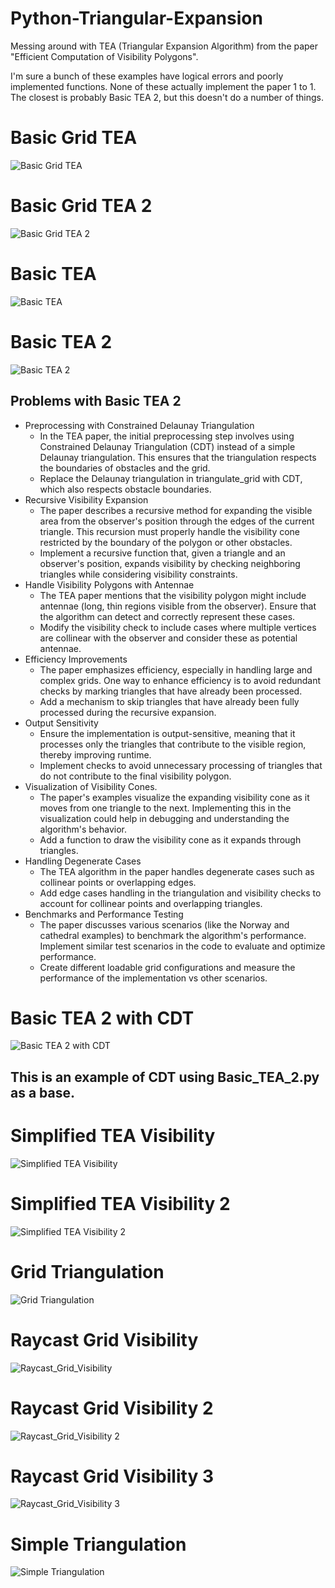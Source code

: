 # Python-Triangular-Expansion
Messing around with TEA (Triangular Expansion Algorithm) from the paper "Efficient Computation of Visibility Polygons".

I'm sure a bunch of these examples have logical errors and poorly implemented functions. None of these actually implement the paper 1 to 1. The closest is probably Basic TEA 2, but this doesn't do a number of things.

# Basic Grid TEA
![Basic Grid TEA](https://github.com/SaxonRah/Python-Triangular-Expansion/blob/main/images/BasicGridTEA.png)

# Basic Grid TEA 2
![Basic Grid TEA 2](https://github.com/SaxonRah/Python-Triangular-Expansion/blob/main/images/BasicGridTEA2.png)

# Basic TEA
![Basic TEA](https://github.com/SaxonRah/Python-Triangular-Expansion/blob/main/images/Basic_TEA.png)

# Basic TEA 2
![Basic TEA 2](https://github.com/SaxonRah/Python-Triangular-Expansion/blob/main/images/Basic_TEA_2.png)

## Problems with Basic TEA 2
 - Preprocessing with Constrained Delaunay Triangulation
   - In the TEA paper, the initial preprocessing step involves using Constrained Delaunay Triangulation (CDT) instead of a simple Delaunay triangulation. This ensures that the triangulation respects the boundaries of obstacles and the grid.
   - Replace the Delaunay triangulation in triangulate_grid with CDT, which also respects obstacle boundaries.
 - Recursive Visibility Expansion
   - The paper describes a recursive method for expanding the visible area from the observer's position through the edges of the current triangle. This recursion must properly handle the visibility cone restricted by the boundary of the polygon or other obstacles.
   - Implement a recursive function that, given a triangle and an observer's position, expands visibility by checking neighboring triangles while considering visibility constraints.
 - Handle Visibility Polygons with Antennae
   - The TEA paper mentions that the visibility polygon might include antennae (long, thin regions visible from the observer). Ensure that the algorithm can detect and correctly represent these cases.
   - Modify the visibility check to include cases where multiple vertices are collinear with the observer and consider these as potential antennae.
 - Efficiency Improvements
   - The paper emphasizes efficiency, especially in handling large and complex grids. One way to enhance efficiency is to avoid redundant checks by marking triangles that have already been processed.
   - Add a mechanism to skip triangles that have already been fully processed during the recursive expansion.
 - Output Sensitivity
   - Ensure the implementation is output-sensitive, meaning that it processes only the triangles that contribute to the visible region, thereby improving runtime.
   - Implement checks to avoid unnecessary processing of triangles that do not contribute to the final visibility polygon.
 - Visualization of Visibility Cones.
   - The paper's examples visualize the expanding visibility cone as it moves from one triangle to the next. Implementing this in the visualization could help in debugging and understanding the algorithm's behavior.
   - Add a function to draw the visibility cone as it expands through triangles.
 - Handling Degenerate Cases
   - The TEA algorithm in the paper handles degenerate cases such as collinear points or overlapping edges.
   - Add edge cases handling in the triangulation and visibility checks to account for collinear points and overlapping triangles.
 - Benchmarks and Performance Testing
   - The paper discusses various scenarios (like the Norway and cathedral examples) to benchmark the algorithm's performance. Implement similar test scenarios in the code to evaluate and optimize performance.
   - Create different loadable grid configurations and measure the performance of the implementation vs other scenarios.
  
# Basic TEA 2 with CDT
![Basic TEA 2 with CDT](https://github.com/SaxonRah/Python-Triangular-Expansion/blob/main/images/Basic_TEA_2_with_CDT.png)
## This is an example of CDT using Basic_TEA_2.py as a base.

# Simplified TEA Visibility
![Simplified TEA Visibility](https://github.com/SaxonRah/Python-Triangular-Expansion/blob/main/images/Simplified_TEA_Visibility.png)

# Simplified TEA Visibility 2
![Simplified TEA Visibility 2](https://github.com/SaxonRah/Python-Triangular-Expansion/blob/main/images/Simplified_TEA_Visibility_2.png)

# Grid Triangulation
![Grid Triangulation](https://github.com/SaxonRah/Python-Triangular-Expansion/blob/main/images/Grid_Triangulation.png)

# Raycast Grid Visibility
![Raycast_Grid_Visibility](https://github.com/SaxonRah/Python-Triangular-Expansion/blob/main/images/Raycast_Grid_Visibility.png)

# Raycast Grid Visibility 2
![Raycast_Grid_Visibility 2](https://github.com/SaxonRah/Python-Triangular-Expansion/blob/main/images/Raycast_Grid_Visibility_2.png)

# Raycast Grid Visibility 3
![Raycast_Grid_Visibility 3](https://github.com/SaxonRah/Python-Triangular-Expansion/blob/main/images/Raycast_Grid_Visibility_3.png)

# Simple Triangulation
![Simple Triangulation](https://github.com/SaxonRah/Python-Triangular-Expansion/blob/main/images/Simple_Triangulation.png)
